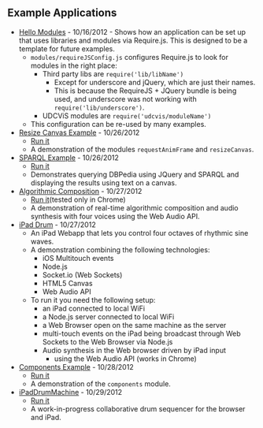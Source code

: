 ## Example Applications

 * [Hello Modules](./examples/helloModules) - 10/16/2012 - Shows how 
   an application can be set up that uses libraries and modules via
   Require.js. This is designed to be a template for future examples.
    * `modules/requireJSConfig.js` configures Require.js to look for modules 
      in the right place:
        * Third party libs are `require('lib/libName')`
          * Except for underscore and jQuery, which are just their names.
          * This is because the RequireJS + JQuery bundle is being used,
            and underscore was not working with `require('lib/underscore')`.
        * UDCViS modules are `require('udcvis/moduleName')`
    * This configuration can be re-used by many examples.
 * [Resize Canvas Example](./examples/resizeCanvas) - 10/26/2012
   * [Run it](http://curran.github.com/udcvis/0.2/examples/resizeCanvasExample/app.html)
   * A demonstration of the modules `requestAnimFrame` and `resizeCanvas`.
 * [SPARQL Example](./examples/SPARQLExample) - 10/26/2012
   * [Run it](http://curran.github.com/udcvis/0.2/examples/SPARQLExample/index.html)
   * Demonstrates querying DBPedia using JQuery and SPARQL and 
     displaying the results using text on a canvas.
 * [Algorithmic Composition](./examples/algorithmicComposition) - 10/27/2012
   * [Run it](http://curran.github.com/udcvis/0.2/examples/algorithmicComposition/index.html)(tested only in Chrome)
   * A demonstration of real-time algorithmic composition and audio
     synthesis with four voices using the Web Audio API.
 * [iPad Drum](./examples/iPadDrum) - 10/27/2012
   * An iPad Webapp that lets you control four octaves of rhythmic sine waves.
   * A demonstration combining the following technologies:
     * iOS Multitouch events
     * Node.js
     * Socket.io (Web Sockets)
     * HTML5 Canvas
     * Web Audio API
   * To run it you need the following setup:
     * an iPad connected to local WiFi
     * a Node.js server connected to local WiFi
     * a Web Browser open on the same machine as the server
     * multi-touch events on the iPad being broadcast through Web Sockets
       to the Web Browser via Node.js
     * Audio synthesis in the Web browser driven by iPad input
       * using the Web Audio API (works in Chrome)
 * [Components Example](./examples/helloComponents) - 10/28/2012
   * [Run it](http://curran.github.com/udcvis/0.2/examples/helloComponents/app.html)
   * A demonstration of the `components` module.
 * [iPadDrumMachine](./examples/iPadDrumMachine) - 10/29/2012
   * [Run it](http://curran.github.com/udcvis/0.2/examples/iPadDrumMachine/app.html)
   * A work-in-progress collaborative drum sequencer for the browser and iPad.
